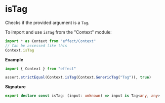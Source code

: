 # isTag

Checks if the provided argument is a `Tag`.

To import and use `isTag` from the "Context" module:

```ts
import * as Context from "effect/Context"
// Can be accessed like this
Context.isTag
```

**Example**

```ts
import { Context } from "effect"

assert.strictEqual(Context.isTag(Context.GenericTag("Tag")), true)
```

**Signature**

```ts
export declare const isTag: (input: unknown) => input is Tag<any, any>
```
